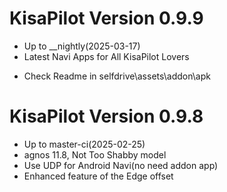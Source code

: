 KisaPilot Version 0.9.9
========================
* Up to __nightly(2025-03-17)
* Latest Navi Apps for All KisaPilot Lovers
 - Check Readme in selfdrive\assets\addon\apk

KisaPilot Version 0.9.8
========================
* Up to master-ci(2025-02-25)
* agnos 11.8, Not Too Shabby model
* Use UDP for Android Navi(no need addon app)
* Enhanced feature of the Edge offset